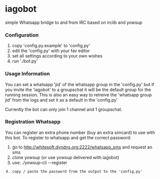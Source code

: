 iagobot
=======

simple Whatsapp bridge to and from IRC based on irclib and yowsup

### Configuration

1. copy 'config.py.example' to 'config.py'
2. edit the 'config.py' with your fav editor
3. set all settings according to your own wishes
4. run './bot.py'

### Usage Information

You can set a whatsapp 'jid' of the whatsapp group in the 'config.py' but if you invite the 'iagobot' to a groupschat it will be the default group for the running session.
This is also an easy way to retreive the 'whatsapp group jid' from the logs and set it as a default in the 'config.py'

Currently the bot can only join 1 channel and 1 groupschat.

### Registration Whatsapp

You can register an extra phone number (buy an extra simcard) to use with this bot.
To register to whatsapp and get the correct password:

1. go to http://whitesoft.dyndns.org:2222/whatsapp_sms and request an sms
2. clone yowsup (or use yowsup delivered with iagobot)
3. use: ./yowsup-cli --register <code from sms>
4. copy / paste the password from the output to the 'config.py'
